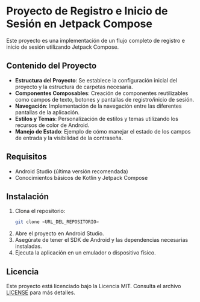 # Proyecto de Registro e Inicio de Sesión en Jetpack Compose

Este proyecto es una implementación de un flujo completo de registro e inicio de sesión utilizando Jetpack Compose.

## Contenido del Proyecto

- **Estructura del Proyecto**: Se establece la configuración inicial del proyecto y la estructura de carpetas necesaria.
- **Componentes Composables**: Creación de componentes reutilizables como campos de texto, botones y pantallas de registro/inicio de sesión.
- **Navegación**: Implementación de la navegación entre las diferentes pantallas de la aplicación.
- **Estilos y Temas**: Personalización de estilos y temas utilizando los recursos de color de Android.
- **Manejo de Estado**: Ejemplo de cómo manejar el estado de los campos de entrada y la visibilidad de la contraseña.

## Requisitos

- Android Studio (última versión recomendada)
- Conocimientos básicos de Kotlin y Jetpack Compose

## Instalación

1. Clona el repositorio:
   ```bash
   git clone <URL_DEL_REPOSITORIO>
2. Abre el proyecto en Android Studio.
3. Asegúrate de tener el SDK de Android y las dependencias necesarias instaladas.
4. Ejecuta la aplicación en un emulador o dispositivo físico.


## Licencia

Este proyecto está licenciado bajo la Licencia MIT. Consulta el archivo [LICENSE](https://github.com/Aleexix/Login-Registration-Flow-in-Jetpack-Compose/blob/master/LICENSE) para más detalles.
